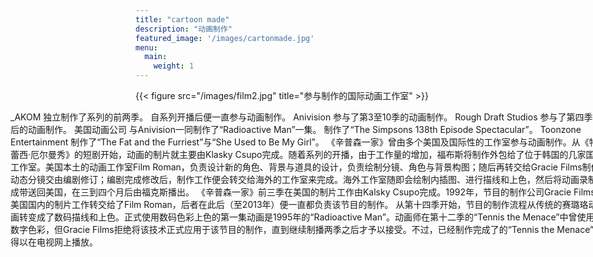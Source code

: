 ```yaml
---
title: "cartoon made"
description: "动画制作"
featured_image: '/images/cartonmade.jpg'
menu:
  main:
    weight: 1
---
```

{{< figure src="/images/film2.jpg" title="参与制作的国际动画工作室" >}}
<p style="width: 950px;margin-left: -200px;" >
_AKOM
独立制作了系列的前两季。
自系列开播后便一直参与动画制作。
Anivision
参与了第3至10季的动画制作。
Rough Draft Studios
参与了第四季以后的动画制作。
美国动画公司
与Anivision一同制作了“Radioactive Man”一集。
制作了“The Simpsons 138th Episode Spectacular”。
Toonzone Entertainment
制作了“The Fat and the Furriest”与“She Used to Be My Girl”。
《辛普森一家》曾由多个美国及国际性的工作室参与动画制作。从《特蕾西·厄尔曼秀》的短剧开始，动画的制片就主要由Klasky Csupo完成。随着系列的开播，由于工作量的增加，福布斯将制作外包给了位于韩国的几家国际工作室。美国本土的动画工作室Film Roman，负责设计新的角色、背景与道具的设计，负责绘制分镜、角色与背景构图；随后再转交给Gracie Films制作动态分镜交由编剧修订；编剧完成修改后，制作工作便会转交给海外的工作室来完成。海外工作室随即会绘制内插图、进行描线和上色，然后将动画录制成带送回美国，在三到四个月后由福克斯播出。
《辛普森一家》前三季在美国的制片工作由Kalsky Csupo完成。1992年，节目的制作公司Gracie Films将美国国内的制片工作转交给了Film Roman，后者在此后（至2013年）便一直都负责该节目的制作。
从第十四季开始，节目的制作流程从传统的赛璐珞动画转变成了数码描线和上色。正式使用数码色彩上色的第一集动画是1995年的“Radioactive Man”。动画师在第十二季的“Tennis the Menace”中曾使用过数字色彩，但Gracie Films拒绝将该技术正式应用于该节目的制作，直到继续制播两季之后才予以接受。不过，已经制作完成了的“Tennis the Menace”仍得以在电视网上播放。

</p>
